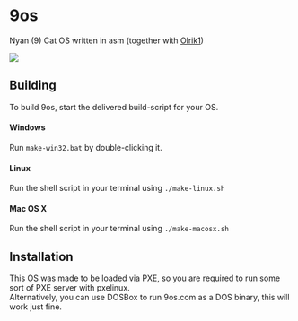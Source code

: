 # 9os
Nyan (9) Cat OS written in asm (together with <a href="https://github.com/Olrik1">Olrik1</a>)

<img src="https://i.gyazo.com/5404eebfba2b0e9b1ff52022ca101b97.gif" />

## Building

To build 9os, start the delivered build-script for your OS.  

#### Windows
Run `make-win32.bat` by double-clicking it.

#### Linux
Run the shell script in your terminal using `./make-linux.sh`

#### Mac OS X
Run the shell script in your terminal using `./make-macosx.sh`

## Installation
This OS was made to be loaded via PXE, so you are required to run some sort of PXE server with pxelinux.  
Alternatively, you can use DOSBox to run 9os.com as a DOS binary, this will work just fine.  
